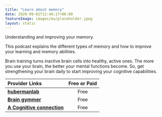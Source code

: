 ```yaml
---
title: "Learn about memory"
date: 2020-09-01T12:49:27+06:00
featureImage: images/ma/placeholder.jpeg
layout: static
---
```


Understanding and improving your memory.

This podcast explains the different types of memory and how to improve your learning and memory abilities.

Brain training turns inactive brain cells into healthy, active ones. The more you use your brain, the better your mental functions become. So, get strengthening your brain daily to start improving your cognitive capabilities.

| Provider Links      | Free or Paid  |  
| :-----------          | :--------------:      |  
| [**hubermanlab**](https://hubermanlab.com/understand-and-improve-memory-using-science-based-tools/) | Free | 
| [**Brain gymmer**](https://www.braingymmer.com/en/) | Free | 
| [**A Cognitive connection**](https://acognitiveconnection.com/why-brain-training-is-important/) | Free | 
  

<br/><br/>






